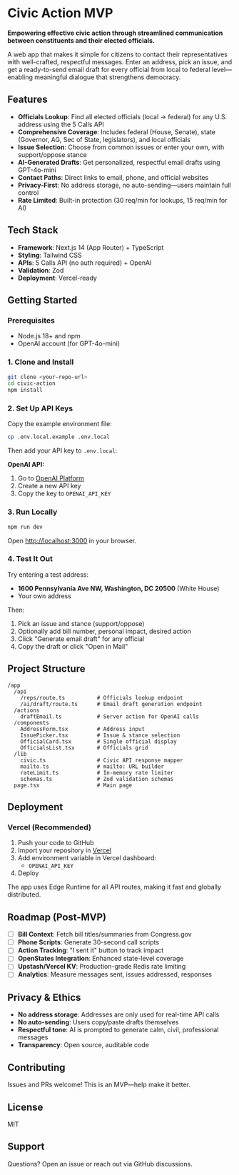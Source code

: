 # Civic Action MVP

**Empowering effective civic action through streamlined communication between constituents and their elected officials.**

A web app that makes it simple for citizens to contact their representatives with well-crafted, respectful messages. Enter an address, pick an issue, and get a ready-to-send email draft for every official from local to federal level—enabling meaningful dialogue that strengthens democracy.

## Features

- **Officials Lookup**: Find all elected officials (local → federal) for any U.S. address using the 5 Calls API
- **Comprehensive Coverage**: Includes federal (House, Senate), state (Governor, AG, Sec of State, legislators), and local officials
- **Issue Selection**: Choose from common issues or enter your own, with support/oppose stance
- **AI-Generated Drafts**: Get personalized, respectful email drafts using GPT-4o-mini
- **Contact Paths**: Direct links to email, phone, and official websites
- **Privacy-First**: No address storage, no auto-sending—users maintain full control
- **Rate Limited**: Built-in protection (30 req/min for lookups, 15 req/min for AI)

## Tech Stack

- **Framework**: Next.js 14 (App Router) + TypeScript
- **Styling**: Tailwind CSS
- **APIs**: 5 Calls API (no auth required) + OpenAI
- **Validation**: Zod
- **Deployment**: Vercel-ready

## Getting Started

### Prerequisites

- Node.js 18+ and npm
- OpenAI account (for GPT-4o-mini)

### 1. Clone and Install

```bash
git clone <your-repo-url>
cd civic-action
npm install
```

### 2. Set Up API Keys

Copy the example environment file:

```bash
cp .env.local.example .env.local
```

Then add your API key to `.env.local`:

**OpenAI API:**
1. Go to [OpenAI Platform](https://platform.openai.com/api-keys)
2. Create a new API key
3. Copy the key to `OPENAI_API_KEY`

### 3. Run Locally

```bash
npm run dev
```

Open [http://localhost:3000](http://localhost:3000) in your browser.

### 4. Test It Out

Try entering a test address:
- **1600 Pennsylvania Ave NW, Washington, DC 20500** (White House)
- Your own address

Then:
1. Pick an issue and stance (support/oppose)
2. Optionally add bill number, personal impact, desired action
3. Click "Generate email draft" for any official
4. Copy the draft or click "Open in Mail"

## Project Structure

```
/app
  /api
    /reps/route.ts          # Officials lookup endpoint
    /ai/draft/route.ts      # Email draft generation endpoint
  /actions
    draftEmail.ts           # Server action for OpenAI calls
  /components
    AddressForm.tsx         # Address input
    IssuePicker.tsx         # Issue & stance selection
    OfficialCard.tsx        # Single official display
    OfficialsList.tsx       # Officials grid
  /lib
    civic.ts                # Civic API response mapper
    mailto.ts               # mailto: URL builder
    rateLimit.ts            # In-memory rate limiter
    schemas.ts              # Zod validation schemas
  page.tsx                  # Main page
```

## Deployment

### Vercel (Recommended)

1. Push your code to GitHub
2. Import your repository in [Vercel](https://vercel.com)
3. Add environment variable in Vercel dashboard:
   - `OPENAI_API_KEY`
4. Deploy

The app uses Edge Runtime for all API routes, making it fast and globally distributed.

## Roadmap (Post-MVP)

- [ ] **Bill Context**: Fetch bill titles/summaries from Congress.gov
- [ ] **Phone Scripts**: Generate 30-second call scripts
- [ ] **Action Tracking**: "I sent it" button to track impact
- [ ] **OpenStates Integration**: Enhanced state-level coverage
- [ ] **Upstash/Vercel KV**: Production-grade Redis rate limiting
- [ ] **Analytics**: Measure messages sent, issues addressed, responses

## Privacy & Ethics

- **No address storage**: Addresses are only used for real-time API calls
- **No auto-sending**: Users copy/paste drafts themselves
- **Respectful tone**: AI is prompted to generate calm, civil, professional messages
- **Transparency**: Open source, auditable code

## Contributing

Issues and PRs welcome! This is an MVP—help make it better.

## License

MIT

## Support

Questions? Open an issue or reach out via GitHub discussions.
